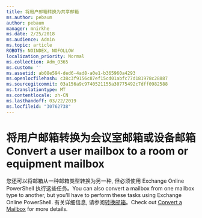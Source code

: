 ```yaml
---
title: 将用户邮箱转换为共享邮箱
ms.author: pebaum
author: pebaum
manager: mnirkhe
ms.date: 2/25/2018
ms.audience: Admin
ms.topic: article
ROBOTS: NOINDEX, NOFOLLOW
localization_priority: Normal
ms.collection: Adm_O365
ms.custom: ''
ms.assetid: ab08e594-ded6-4ad8-a0e1-b365960a4293
ms.openlocfilehash: c38c3f9156c87ef15cd01abfc77d181978c28887
ms.sourcegitcommit: 03a156a9c9740521155a30775492c7dff0982588
ms.translationtype: MT
ms.contentlocale: zh-CN
ms.lasthandoff: 03/22/2019
ms.locfileid: "30762738"
---
```

# <a name="convert-a-user-mailbox-to-a-room-or-equipment-mailbox"></a><span data-ttu-id="f5cbb-102">将用户邮箱转换为会议室邮箱或设备邮箱</span><span class="sxs-lookup"><span data-stu-id="f5cbb-102">Convert a user mailbox to a room or equipment mailbox</span></span>

<span data-ttu-id="f5cbb-103">您还可以将邮箱从一种邮箱类型转换为另一种, 但必须使用 Exchange Online PowerShell 执行这些任务。</span><span class="sxs-lookup"><span data-stu-id="f5cbb-103">You can also convert a mailbox from one mailbox type to another, but you'll have to perform these tasks using Exchange Online PowerShell.</span></span> <span data-ttu-id="f5cbb-104">有关详细信息, 请参阅[转换邮箱](https://go.microsoft.com/fwlink/p/?LinkId=832875)。</span><span class="sxs-lookup"><span data-stu-id="f5cbb-104">Check out [Convert a Mailbox](https://go.microsoft.com/fwlink/p/?LinkId=832875) for more details.</span></span> 
  

